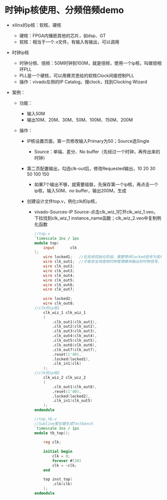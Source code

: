 # 时钟ip核使用、分频倍频demo

- xilinx的ip核：软核、硬核
  - 硬核：FPGA内镶嵌其他的芯片，如dsp、GT
  - 软核：相当于一个.v文件，有输入有输出，可以调用
- 时钟ip核
  - 时钟分频、倍频：50M时钟到100M，就是倍频，使用一个ip核，叫做锁相环PLL
  - PLL是一个硬核，可以用赛灵思给的软核Clock间接控制PLL
  - 操作：vivado左侧的IP Catalog，搜clock，找到Clocking Wizard



- 案例：

  - 功能：

    - 输入50M
    - 输出10M、20M、30M、50M、100M、150M、200M

  - 操作：

    - IP核设置页面，第一页修改输入Primary为50；Source选Single

      - Source：单端、差分、No buffer（先经过一个时钟，再传出来的时钟）

    - 第二页配置输出，勾选clk-out后，修改Requested输出，10 20 30 50 100 150

      - 如果7个输出不够，就需要级联，先保存第一个ip核，再点击一个ip核，输入50M、no buffer，输出200M，生成

    - 创建设计文件top.v，例化clk的ip核，

      - vivado-Sources-IP Source-点击clk_wiz_1打开clk_wiz_1.veo，下拉找到clk_wiz_1 instance_name函数；clk_wiz_2.veo中复制例化函数

        ```verilog
        //top.v
        `timescale 1ns / 1ps
        module top(
        	input 		clk
        );
            wire locked1;	//在系统初始化阶段，需要等待locked信号为高电平后，
            wire clk_out1;	//才能安全地使用时钟管理模块输出的时钟信号，以避免因时钟不稳定导致的电路异常行为
            wire clk_out2;
            wire clk_out3;
            wire clk_out4;
            wire clk_out5;
            wire clk_out6;
            wire clk_out7;
            
            wire locked2;
            wire clk_out8;
        //clk的ip核1
            clk_wiz_1 clk_wiz_1
            (
                .clk_out1(clk_out1),
                .clk_out2(clk_out2),
                .clk_out3(clk_out3),
                .clk_out4(clk_out4),
                .clk_out5(clk_out5),
                .clk_out6(clk_out6),
                .clk_out7(clk_out7),
                .reset(1'd0),
                .locked(locked1),
                .clk_in1(clk)
            );
        //clk的ip核2
            clk_wiz_2 clk_wiz_2
            (
                .clk_out1(clk_out8),
                .reset(1'd0),
                .locked(locked2),
                .clk_in1(clk_out5)
            );
        endmodule
        ```

        ```verilog
        //top_tb.v
        //Subline里右键生成Testbench
        `timescale 1ns / 1ps
        module tb_top();
            
            reg clk;
            
            initial begin
            	clk = 0;
                forever #(10)
                clk = ~clk;    
            end
            
            top inst_top(
                .clk(clk)
            );
        endmodule
        ```

        



